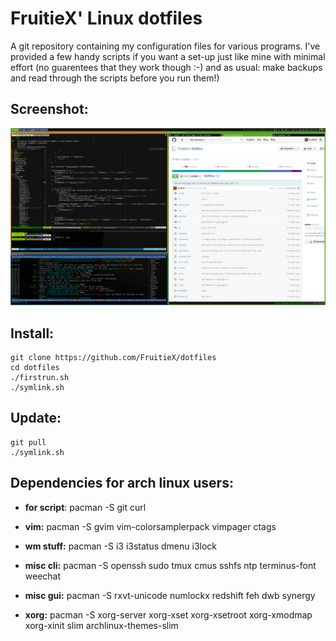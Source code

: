 FruitieX' Linux dotfiles
========================
A git repository containing my configuration files for various programs. I've
provided a few handy scripts if you want a set-up just like mine with minimal
effort (no guarentees that they work though :-) and as usual: make backups and
read through the scripts before you run them!)

Screenshot:
-----------
![Screenshot](/screenshot.png "Screenshot of config in action")

Install:
--------

	git clone https://github.com/FruitieX/dotfiles
	cd dotfiles
	./firstrun.sh
	./symlink.sh

Update:
-------

	git pull
	./symlink.sh

Dependencies for arch linux users:
----------------------------------
* **for script**:
	pacman -S git curl

* **vim:**
	pacman -S gvim vim-colorsamplerpack vimpager ctags

* **wm stuff:**
	pacman -S i3 i3status dmenu i3lock

* **misc cli:**
	pacman -S openssh sudo tmux cmus sshfs ntp terminus-font weechat

* **misc gui:**
	pacman -S rxvt-unicode numlockx redshift feh dwb synergy

* **xorg:**
	pacman -S xorg-server xorg-xset xorg-xsetroot xorg-xmodmap xorg-xinit slim archlinux-themes-slim
